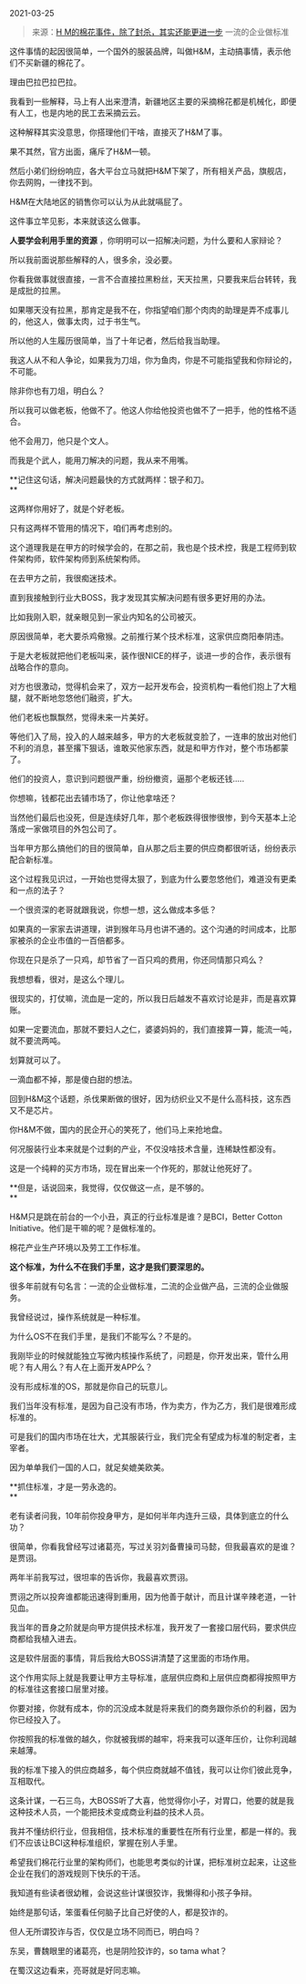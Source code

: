 2021-03-25

> 来源：[H M的棉花事件，除了封杀，其实还能更进一步](http://mp.weixin.qq.com/s?__biz=MzU0MjYwNDU2Mw==&mid=2247497462&idx=2&sn=b343f291d3a3b789d090acbf14fc989f&chksm=fb1a9a8acc6d139ce066354eddcb88e8cb97c0ac2f3cb50a007ec3c31523754c20fd47155b73&scene=27#wechat_redirect)
> 一流的企业做标准

这件事情的起因很简单，一个国外的服装品牌，叫做H&M，主动搞事情，表示他们不买新疆的棉花了。  

  

理由巴拉巴拉巴拉。  

  

我看到一些解释，马上有人出来澄清，新疆地区主要的采摘棉花都是机械化，即便有人工，也是内地的民工去采摘云云。

  

这种解释其实没意思，你搭理他们干啥，直接灭了H&M了事。  

  

果不其然，官方出面，痛斥了H&M一顿。

  

然后小弟们纷纷响应，各大平台立马就把H&M下架了，所有相关产品，旗舰店，你去网购，一律找不到。  

  

H&M在大陆地区的销售你可以认为从此就嗝屁了。

  

这件事立竿见影，本来就该这么做事。  

  

 **人要学会利用手里的资源** ，你明明可以一招解决问题，为什么要和人家辩论？

  

所以我前面说那些解释的人，很多余，没必要。  

  

你看我做事就很直接，一言不合直接拉黑粉丝，天天拉黑，只要我来后台转转，我是成批的拉黑。  

  

如果哪天没有拉黑，那肯定是我不在，你指望咱们那个肉肉的助理是弄不成事儿的，他这人，做事太肉，过于书生气。  

  

所以他的人生履历很简单，当了十年记者，然后给我当助理。  

  

我这人从不和人争论，如果我为刀俎，你为鱼肉，你是不可能指望我和你辩论的，不可能。  

  

除非你也有刀俎，明白么？

  

所以我可以做老板，他做不了。他这人你给他投资也做不了一把手，他的性格不适合。  

  

他不会用刀，他只是个文人。  

  

而我是个武人，能用刀解决的问题，我从来不用嘴。

  

 **记住这句话，解决问题最快的方式就两样：银子和刀。  
**

  

这两样你用好了，就是个好老板。

  

只有这两样不管用的情况下，咱们再考虑别的。

  

这个道理我是在甲方的时候学会的，在那之前，我也是个技术控，我是工程师到软件架构师，软件架构师到系统架构师。  

  

在去甲方之前，我很痴迷技术。

  

直到我接触到行业大BOSS，我才发现其实解决问题有很多更好用的办法。  

  

比如我刚入职，就亲眼见到一家业内知名的公司被灭。  

  

原因很简单，老大要杀鸡儆猴。之前推行某个技术标准，这家供应商阳奉阴违。  

  

于是大老板就把他们老板叫来，装作很NICE的样子，谈进一步的合作，表示很有战略合作的意向。

  

对方也很激动，觉得机会来了，双方一起开发布会，投资机构一看他们抱上了大粗腿，就不断地忽悠他们融资，扩大。

  

他们老板也飘飘然，觉得未来一片美好。

  

等他们入了局，投入的人越来越多，甲方的大老板就变脸了，一连串的放出对他们不利的消息，甚至撂下狠话，谁敢买他家东西，就是和甲方作对，整个市场都蒙了。

  

他们的投资人，意识到问题很严重，纷纷撤资，逼那个老板还钱.....

  

你想嘛，钱都花出去铺市场了，你让他拿啥还？  

  

当然他们最后也没死，但是连续好几年，那个老板跌得很惨很惨，到今天基本上沦落成一家做项目的外包公司了。

  

当年甲方那么搞他们的目的很简单，自从那之后主要的供应商都很听话，纷纷表示配合新标准。  

  

这个过程我见识过，一开始也觉得太狠了，到底为什么要忽悠他们，难道没有更柔和一点的法子？  

  

一个很资深的老哥就跟我说，你想一想，这么做成本多低？

  

如果真的一家家去讲道理，讲到猴年马月也讲不通的。这个沟通的时间成本，比那家被杀的企业市值的一百倍都多。

  

你现在只是杀了一只鸡，却节省了一百只鸡的费用，你还同情那只鸡么？  

  

我想想看，很对，是这么个理儿。

  

很现实的，打仗嘛，流血是一定的，所以我日后越发不喜欢讨论是非，而是喜欢算账。

  

如果一定要流血，那就不要妇人之仁，婆婆妈妈的，我们直接算一算，能流一吨，就不要流两吨。

  

划算就可以了。

  

一滴血都不掉，那是傻白甜的想法。  

  

回到H&M这个话题，杀伐果断做的很好，因为纺织业又不是什么高科技，这东西又不是芯片。  

  

你H&M不做，国内的民企开心的笑死了，他们马上来抢地盘。  

  

何况服装行业本来就是个过剩的产业，不仅没啥技术含量，连稀缺性都没有。

  

这是一个纯粹的买方市场，现在冒出来一个作死的，那就让他死好了。  

  

 **但是，话说回来，我觉得，仅仅做这一点，是不够的。  
**

  

H&M只是跳在前台的一个小丑，真正的行业标准是谁？是BCI，Better Cotton Initiative。他们是干嘛的呢？是做标准的。

  

棉花产业生产环境以及劳工工作标准。  

  

 **这个标准，为什么不在我们手里，这才是我们要深思的。**

  

很多年前就有句名言：一流的企业做标准，二流的企业做产品，三流的企业做服务。

  

我曾经说过，操作系统就是一种标准。

  

为什么OS不在我们手里，是我们不能写么？不是的。

  

我刚毕业的时候就能独立写微内核操作系统了，问题是，你开发出来，管什么用呢？有人用么？有人在上面开发APP么？  

  

没有形成标准的OS，那就是你自己的玩意儿。  

  

我们当年没有标准，是因为自己没有市场，作为卖方，作为乙方，我们是很难形成标准的。  

  

可是我们的国内市场在壮大，尤其服装行业，我们完全有望成为标准的制定者，主宰者。  

  

因为单单我们一国的人口，就足矣媲美欧美。  

  

 **抓住标准，才是一劳永逸的。  
**

  

老有读者问我，10年前你投身甲方，是如何半年内连升三级，具体到底立的什么功？  

  

很简单，你看我曾经写过诸葛亮，写过关羽刘备曹操司马懿，但我最喜欢的是谁？是贾诩。  

  

两年半前我写过，很坦率的告诉你，我最喜欢贾诩。  

  

贾诩之所以投奔谁都能迅速得到重用，因为他善于献计，而且计谋辛辣老道，一针见血。  

  

我当年的晋身之阶就是向甲方提供技术标准，我开发了一套接口层代码，要求供应商都给我植入进去。  

  

这是软件层面的事情，背后我给大BOSS讲清楚了这里面的市场作用。  

  

这个作用实际上就是我要让甲方主导标准，底层供应商和上层供应商都得按照甲方的标准往这套接口层里对接。  

  

你要对接，你就有成本，你的沉没成本就是将来我们的商务跟你杀价的利器，因为你已经投入了。  

  

你按照我的标准做的越久，你就被我绑的越牢，将来我可以逐年压价，让你利润越来越薄。  

  

我的标准下接入的供应商越多，每个供应商就越不值钱，我可以让你们彼此竞争，互相取代。  

  

这条计谋，一石三鸟，大BOSS听了大喜，他觉得你小子，对胃口，他要的就是我这种技术人员，一个能把技术变成商业利益的技术人员。

  

我并不懂纺织行业，但我相信，技术标准的重要性在所有行业里，都是一样的。我们不应该让BCI这种标准组织，掌握在别人手里。

  

希望我们棉花行业里的架构师们，也能思考类似的计谋，把标准树立起来，让这些企业在我们的游戏规则下快乐的干活。

  

我知道有些读者很幼稚，会说这些计谋很狡诈，我懒得和小孩子争辩。  

  

始终是那句话，笨蛋看任何脑子比自己好使的人，都是狡诈的。

  

但人无所谓狡诈与否，仅仅是立场不同而已，明白吗？

  

东吴，曹魏眼里的诸葛亮，也是阴险狡诈的，so tama what？  

  

在蜀汉这边看来，亮哥就是好同志嘛。

